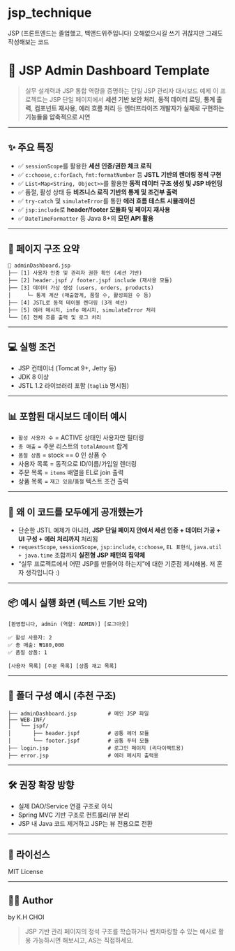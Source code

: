# jsp_technique
JSP (프론트엔드는 졸업했고, 백앤드위주입니다) 오해없으시길
쓰기 귀찮지만 그래도 작성해보는 코드


# 🧠 JSP Admin Dashboard Template

> 실무 설계력과 JSP 통합 역량을 증명하는 단일 JSP 관리자 대시보드 예제
이 프로젝트는 JSP 단일 페이지에서 **세션 기반 보안 처리**, **동적 데이터 로딩**, **통계 출력**, **컴포넌트 재사용**, **에러 흐름 처리** 등 **엔터프라이즈 개발자가 실제로 구현하는 기능들을 압축적으로 시연**

---

## ✨ 주요 특징

- ✅ `sessionScope`를 활용한 **세션 인증/권한 체크 로직**
- ✅ `c:choose`, `c:forEach`, `fmt:formatNumber` 등 **JSTL 기반의 렌더링 정석 구현**
- ✅ `List<Map<String, Object>>`를 활용한 **동적 데이터 구조 생성 및 JSP 바인딩**
- ✅ 품절, 활성 상태 등 **비즈니스 로직 기반의 통계 및 조건부 출력**
- ✅ `try-catch` 및 `simulateError`를 통한 **에러 흐름 테스트 시뮬레이션**
- ✅ `jsp:include`로 **header/footer 모듈화 및 페이지 재사용**
- ✅ `DateTimeFormatter` 등 Java 8+의 **모던 API 활용**

---

## 🧱 페이지 구조 요약

```plaintext
📄 adminDashboard.jsp
├── [1] 사용자 인증 및 관리자 권한 확인 (세션 기반)
├── [2] header.jspf / footer.jspf include (재사용 모듈)
├── [3] 데이터 가상 생성 (users, orders, products)
│     └─ 통계 계산 (매출합계, 품절 수, 활성회원 수 등)
├── [4] JSTL로 동적 테이블 렌더링 (3개 섹션)
├── [5] 에러 메시지, info 메시지, simulateError 처리
└── [6] 전체 흐름 출력 및 로그 처리
```

---

## 💻 실행 조건

- JSP 컨테이너 (Tomcat 9+, Jetty 등)
- JDK 8 이상
- JSTL 1.2 라이브러리 포함 (`taglib` 명시됨)

---

## 📊 포함된 대시보드 데이터 예시

- `활성 사용자 수` = ACTIVE 상태인 사용자만 필터링
- `총 매출` = 주문 리스트의 `totalAmount` 합계
- `품절 상품` = stock == 0 인 상품 수
- 사용자 목록 = 동적으로 ID/이름/가입일 렌더링
- 주문 목록 = `items` 배열을 EL로 join 출력
- 상품 목록 = `재고 있음`/`품절` 텍스트 조건 출력

---

## 🧠 왜 이 코드를 모두에게 공개했는가

- 단순한 JSTL 예제가 아니라, **JSP 단일 페이지 안에서 세션 인증 + 데이터 가공 + UI 구성 + 에러 처리까지** 처리됨
- `requestScope`, `sessionScope`, `jsp:include`, `c:choose`, `EL 표현식`, `java.util + java.time` 조합까지 **실전형 JSP 패턴의 집약체**
- “실무 프로젝트에서 어떤 JSP를 만들어야 하는지”에 대한 기준점 제시해봄. 저 혼자 생각입니다 :)

---

## 📦 예시 실행 화면 (텍스트 기반 요약)

```plaintext
[환영합니다, admin (역할: ADMIN)] [로그아웃]

✅ 활성 사용자: 2
✅ 총 매출: ₩180,000
✅ 품절 상품: 1

[사용자 목록] [주문 목록] [상품 재고 목록]
```

---

## 📁 폴더 구성 예시 (추천 구조)

```
├── adminDashboard.jsp          # 메인 JSP 파일
├── WEB-INF/
│   └── jspf/
│       ├── header.jspf         # 공통 헤더 모듈
│       └── footer.jspf         # 공통 푸터 모듈
├── login.jsp                   # 로그인 페이지 (리다이렉트용)
├── error.jsp                   # 에러 메시지 출력용
```

---

## 🛠 권장 확장 방향

- 실제 DAO/Service 연결 구조로 이식
- Spring MVC 기반 구조로 컨트롤러/뷰 분리
- JSP 내 Java 코드 제거하고 JSP는 뷰 전용으로 전환

---

## 📜 라이선스

MIT License

---

## 🙋‍♂️ Author
by K.H CHOI
> JSP 기반 관리 페이지의 정석 구조를 학습하거나 벤치마킹할 수 있는 예시로 활용 가능하시면 해보시고,  AS는 직접하세요.
>
> 
